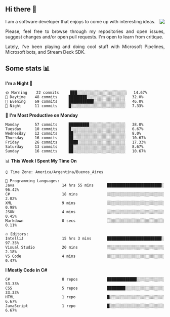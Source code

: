 ## Hi there :slightly_smiling_face:

<img src="https://github-readme-stats.vercel.app/api?username=victorgrycuk&show_icons=true&count_private=true&title_color=F7941E&icon_color=F7941E" align="right">

<p align="justify">
I am a software developer that enjoys to come up with interesting ideas.
<p/>

<p align= "justify">
Please, feel free to browse through my repositories and open issues, suggest changes and/or open pull requests. I'm open to learn from critique.
<p/>

<p align= "justify">
Lately, I've been playing and doing cool stuff with Microsoft Pipelines, Microsoft bots, and Stream Deck SDK.
<p/>

## Some stats :bar_chart:
<!--START_SECTION:waka-->
**I'm a Night 🦉** 

```text
🌞 Morning    22 commits     ███░░░░░░░░░░░░░░░░░░░░░░   14.67% 
🌆 Daytime    48 commits     ████████░░░░░░░░░░░░░░░░░   32.0% 
🌃 Evening    69 commits     ███████████░░░░░░░░░░░░░░   46.0% 
🌙 Night      11 commits     █░░░░░░░░░░░░░░░░░░░░░░░░   7.33%

```
📅 **I'm Most Productive on Monday** 

```text
Monday       57 commits     █████████░░░░░░░░░░░░░░░░   38.0% 
Tuesday      10 commits     █░░░░░░░░░░░░░░░░░░░░░░░░   6.67% 
Wednesday    12 commits     ██░░░░░░░░░░░░░░░░░░░░░░░   8.0% 
Thursday     16 commits     ██░░░░░░░░░░░░░░░░░░░░░░░   10.67% 
Friday       26 commits     ████░░░░░░░░░░░░░░░░░░░░░   17.33% 
Saturday     13 commits     ██░░░░░░░░░░░░░░░░░░░░░░░   8.67% 
Sunday       16 commits     ██░░░░░░░░░░░░░░░░░░░░░░░   10.67%

```


📊 **This Week I Spent My Time On** 

```text
⌚︎ Time Zone: America/Argentina/Buenos_Aires

💬 Programming Languages: 
Java                     14 hrs 55 mins      ████████████████████████░   96.42% 
C#                       18 mins             ░░░░░░░░░░░░░░░░░░░░░░░░░   2.02% 
XML                      9 mins              ░░░░░░░░░░░░░░░░░░░░░░░░░   0.98% 
JSON                     4 mins              ░░░░░░░░░░░░░░░░░░░░░░░░░   0.45% 
Markdown                 0 secs              ░░░░░░░░░░░░░░░░░░░░░░░░░   0.11%

🔥 Editors: 
IntelliJ                 15 hrs 3 mins       ████████████████████████░   97.35% 
Visual Studio            20 mins             ░░░░░░░░░░░░░░░░░░░░░░░░░   2.18% 
VS Code                  4 mins              ░░░░░░░░░░░░░░░░░░░░░░░░░   0.47%

```

**I Mostly Code in C#** 

```text
C#                       8 repos             █████████████░░░░░░░░░░░░   53.33% 
CSS                      5 repos             ████████░░░░░░░░░░░░░░░░░   33.33% 
HTML                     1 repo              █░░░░░░░░░░░░░░░░░░░░░░░░   6.67% 
JavaScript               1 repo              █░░░░░░░░░░░░░░░░░░░░░░░░   6.67%

```



<!--END_SECTION:waka-->

